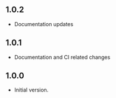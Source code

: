 ## 1.0.2

- Documentation updates

## 1.0.1

- Documentation and CI related changes

## 1.0.0

- Initial version.
